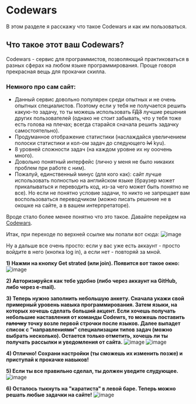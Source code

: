 # Codewars 

В этом разделе я расскажу что такое Codewars и как им пользоваться.

## Что такое этот ваш Codewars?

Codewars - сервис для программистов, позволяющий практиковаться в разных сферах на любом языке программирования. Проще говоря прекрасная вещь для прокачки скилла. 
### Немного про сам сайт:
- Данный сервис довольно популярен среди опытных и не очень опытных специалистов. Поэтому если у тебя не получается решить какую-то задачу, то ты можешь использовать <s>ГДЗ</s> лучшие решения других пользователей (однако не стоит забывать, что у тебя тоже есть голова на плечах; всегда старайся сначала решить задачку самостоятельно).
- Продуманное отображение статистики (наслаждайся увеличением полоски статистики и кол-ом задач до следующего <s>lvl</s> kyu).
- 8 уровней сложности задач (на каждом уровне их ну ооочень много).
- Довольно понятный интерфейс (лично у меня не было никаких проблем при работе с ним).
- Пожалуй, единственный минус (для кого как): сайт лучше использовать полностью на английском языке (браузер может прикалываться и переводить код, из-за чего может быть понятно не все). Но если не понятно условие задачи, то никто не запрещает вам воспользоваться переводчиком (можно писать решение не в окошке на сайте, а в вашем интерпретаторе).

Вроде стало более менее понятно что это такое. Давайте перейдем на <a href="https://www.codewars.com/">Codewars</a>.

Итак, при переходе по верхней ссылке мы попали вот сюда:
![image](https://github.com/0va1ski/Codewars/assets/172572941/8fe25278-6d65-478d-abaf-5da81b1a9bf5)

Ну а дальше все очень просто: если у вас уже есть аккаунт - просто войдите в него (кнопка log in), а если нет - повторяй за мной.

<strong>1) Нажми на кнопку Get strated (или join). Появится вот такое окно:</strong>
![image](https://github.com/0va1ski/Codewars/assets/172572941/bce74825-a21e-45f3-a606-e014d19494da)
 
<strong>2) Авторизируйся как тебе удобно (либо через аккаунт на GitHub, либо через e-mail).</strong>

<strong>3) Теперь нужно заполнить небольшую анкету. Сначала укажи свой примерный уровень навыка программирования. Затем языки, на которых хочешь сделать больший акцент. Если хочешь получать небольшие наставления от команды Codewrs, то можешь поставить <s>галочку</s> точку возле первой строчки после языков. Далее выпадет список с "направлениями" специализации типов задач (можно выбрать несколько). Остается только отметить, хочешь ли ты получать рассылки и уведомления от сайта.</strong>
![image](https://github.com/0va1ski/Codewars/assets/172572941/5e845fe1-91cd-4e90-9498-676846b38bb3)
![image](https://github.com/0va1ski/Codewars/assets/172572941/b009c482-fcec-4572-9848-7e7d1e1de5f2)

<strong>4) Отлично! Сохрани настройки (ты сможешь их изменить позже) и приступай к прокачке навыков!</strong>

<strong>5) Если ты все правильно сделал, ты должен уведите слудующее.</strong>
![image](https://github.com/user-attachments/assets/8713c365-9a12-4f30-8bbc-aeb4723a4433)

<strong>6) Осталось тыкнуть на "каратиста" в левой баре. Теперь можно решать любые задачки на сайте!</strong>
![image](https://github.com/user-attachments/assets/1a96d7d3-e112-45fb-8e33-fee80933b9f2)


